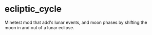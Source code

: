 # ecliptic_cycle
Minetest mod that add's lunar events, and moon phases by shifting the moon in and out of a lunar eclipse.

